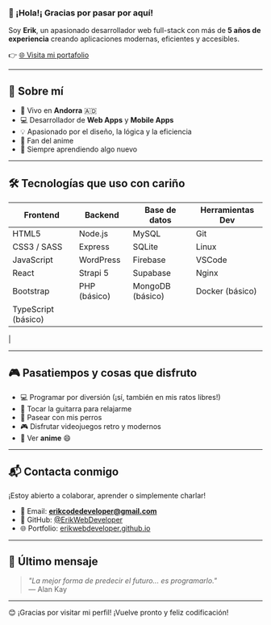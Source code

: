 ### 👋 ¡Hola!¡ Gracias por pasar por aquí! 

Soy **Erik**, un apasionado desarrollador web full-stack con más de **5 años de experiencia** creando aplicaciones modernas, eficientes y accesibles.

👉 [🌐 Visita mi portafolio](https://erikwebdeveloper.github.io)

---

## 🚀 Sobre mí

- 📍 Vivo en **Andorra** 🇦🇩  
- 💻 Desarrollador de **Web Apps** y **Mobile Apps**  
- 💡 Apasionado por el diseño, la lógica y la eficiencia  
- 🍥 Fan del anime
- 🌱 Siempre aprendiendo algo nuevo

---

## 🛠️ Tecnologías que uso con cariño


| Frontend           | Backend                  | Base de datos                  | Herramientas Dev           |
|--------------------|---------------------------|--------------------------------|-----------------------------|
| HTML5              | Node.js                  | MySQL                          | Git                         |
| CSS3 / SASS        | Express                  | SQLite                         | Linux                       |
| JavaScript         | WordPress                | Firebase                       | VSCode                      |
| React              | Strapi 5                 | Supabase                       | Nginx                       |
| Bootstrap          | PHP (básico)             | MongoDB (básico)               | Docker (básico)             |
| TypeScript (básico)|                           |                                |                             |

  |

---

## 🎮 Pasatiempos y cosas que disfruto

- 💻 Programar por diversión (¡sí, también en mis ratos libres!)
- 🎸 Tocar la guitarra para relajarme
- 🐶 Pasear con mis perros
- 🎮 Disfrutar videojuegos retro y modernos
- 🍿 Ver **anime** 😄

---

## 📬 Contacta conmigo

¡Estoy abierto a colaborar, aprender o simplemente charlar!  

- 📧 Email: **erikcodedeveloper@gmail.com**
- 🐙 GitHub: [@ErikWebDeveloper](https://github.com/ErikWebDeveloper)
- 🌐 Portfolio: [erikwebdeveloper.github.io](https://erikwebdeveloper.github.io/)

---

## 💬 Último mensaje

> _"La mejor forma de predecir el futuro... es programarlo."_  
> — Alan Kay

---

😊 ¡Gracias por visitar mi perfil! ¡Vuelve pronto y feliz codificación!
